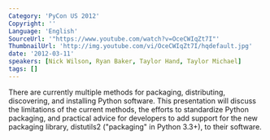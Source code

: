 ```yaml
---
Category: 'PyCon US 2012'
Copyright: ''
Language: 'English'
SourceUrl: '"https://www.youtube.com/watch?v=OceCWIqZt7I"'
ThumbnailUrl: 'http://img.youtube.com/vi/OceCWIqZt7I/hqdefault.jpg'
date: '2012-03-11'
speakers: [Nick Wilson, Ryan Baker, Taylor Hand, Taylor Michael]
tags: []
---
```

There are currently multiple methods for packaging, distributing, discovering,
and installing Python software. This presentation will discuss the limitations
of the current methods, the efforts to standardize Python packaging, and
practical advice for developers to add support for the new packaging library,
distutils2 ("packaging" in Python 3.3+), to their software.

